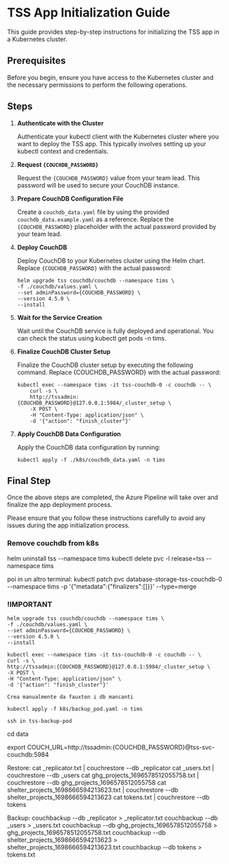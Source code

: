 # TSS App Initialization Guide
This guide provides step-by-step instructions for initializing the TSS app in a Kubernetes cluster.

## Prerequisites
Before you begin, ensure you have access to the Kubernetes cluster and the necessary permissions to perform the following operations.

## Steps
1. **Authenticate with the Cluster**

    Authenticate your kubectl client with the Kubernetes cluster where you want to deploy the TSS app. This typically involves setting up your kubectl context and credentials.

2. **Request `{COUCHDB_PASSWORD}`**

    Request the `{COUCHDB_PASSWORD}` value from your team lead. This password will be used to secure your CouchDB instance.

3. **Prepare CouchDB Configuration File**

    Create a `couchdb_data.yaml` file by using the provided `couchdb_data.example.yaml` as a reference. Replace the `{COUCHDB_PASSWORD}` placeholder with the actual password provided by your team lead.

4. **Deploy CouchDB**

    Deploy CouchDB to your Kubernetes cluster using the Helm chart. Replace `{COUCHDB_PASSWORD}` with the actual password:

    ```
    helm upgrade tss couchdb/couchdb --namespace tims \
    -f ./couchdb/values.yaml \
    --set adminPassword={COUCHDB_PASSWORD} \
    --version 4.5.0 \
    --install
    ```

5. **Wait for the Service Creation**

    Wait until the CouchDB service is fully deployed and operational. You can check the status using kubectl get pods -n tims.

6. **Finalize CouchDB Cluster Setup**

    Finalize the CouchDB cluster setup by executing the following command. Replace {COUCHDB_PASSWORD} with the actual password:

    ```
    kubectl exec --namespace tims -it tss-couchdb-0 -c couchdb -- \
        curl -s \
        http://tssadmin:{COUCHDB_PASSWORD}@127.0.0.1:5984/_cluster_setup \
        -X POST \
        -H "Content-Type: application/json" \
        -d '{"action": "finish_cluster"}'
    ```

7. **Apply CouchDB Data Configuration**

    Apply the CouchDB data configuration by running:

    ```
    kubectl apply -f ./k8s/couchdb_data.yaml -n tims
    ```

## Final Step
Once the above steps are completed, the Azure Pipeline will take over and finalize the app deployment process.

Please ensure that you follow these instructions carefully to avoid any issues during the app initialization process.

### Remove couchdb from k8s
helm uninstall tss --namespace tims
kubectl delete pvc -l release=tss --namespace tims

poi in un altro terminal:
kubectl patch pvc database-storage-tss-couchdb-0 --namespace tims -p '{"metadata":{"finalizers":[]}}' --type=merge


### !IMPORTANT

    helm upgrade tss couchdb/couchdb --namespace tims \
    -f ./couchdb/values.yaml \
    --set adminPassword={COUCHDB_PASSWORD} \
    --version 4.5.0 \
    --install

    kubectl exec --namespace tims -it tss-couchdb-0 -c couchdb -- \
    curl -s \
    http://tssadmin:{COUCHDB_PASSWORD}@127.0.0.1:5984/_cluster_setup \
    -X POST \
    -H "Content-Type: application/json" \
    -d '{"action": "finish_cluster"}'

    Crea manualmente da fauxton i db mancanti

    kubectl apply -f k8s/backup_pod.yaml -n tims

    ssh in tss-backup-pod

cd data

export COUCH_URL=http://tssadmin:{COUCHDB_PASSWORD}@tss-svc-couchdb:5984

Restore:
cat _replicator.txt | couchrestore --db _replicator
cat _users.txt | couchrestore --db _users
cat ghg_projects_1696578512055758.txt | couchrestore --db ghg_projects_1696578512055758
cat shelter_projects_1698666594213623.txt | couchrestore --db shelter_projects_1698666594213623
cat tokens.txt | couchrestore --db tokens

Backup:
couchbackup --db _replicator > _replicator.txt
couchbackup --db _users > _users.txt
couchbackup --db ghg_projects_1696578512055758 > ghg_projects_1696578512055758.txt
couchbackup --db shelter_projects_1698666594213623 > shelter_projects_1698666594213623.txt
couchbackup --db tokens > tokens.txt

